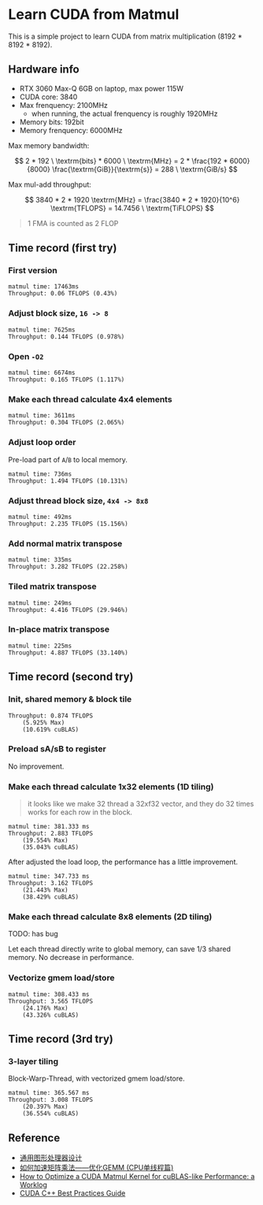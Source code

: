 # Learn CUDA from Matmul

This is a simple project to learn CUDA from matrix multiplication (8192 * 8192 * 8192).

## Hardware info

- RTX 3060 Max-Q 6GB on laptop, max power 115W
- CUDA core: 3840
- Max frenquency: 2100MHz
    - when running, the actual frenquency is roughly 1920MHz
- Memory bits: 192bit
- Memory frenquency: 6000MHz

Max memory bandwidth:

$$
    2 * 192 \ \textrm{bits} * 6000 \ \textrm{MHz} 
    = 2 * \frac{192 * 6000}{8000} \frac{\textrm{GiB}}{\textrm{s}} 
    = 288 \ \textrm{GiB/s}
$$

Max mul-add throughput:

$$
    3840 * 2 * 1920 \textrm{MHz} 
    = \frac{3840 * 2 * 1920}{10^6} \textrm{TFLOPS} 
    = 14.7456 \ \textrm{TiFLOPS}
$$

> 1 FMA is counted as 2 FLOP

## Time record (first try)

### First version

```
matmul time: 17463ms
Throughput: 0.06 TFLOPS (0.43%)
```

### Adjust block size, `16 -> 8`

```
matmul time: 7625ms
Throughput: 0.144 TFLOPS (0.978%)
```

### Open `-O2`

```
matmul time: 6674ms
Throughput: 0.165 TFLOPS (1.117%)
```

### Make each thread calculate 4x4 elements

```
matmul time: 3611ms
Throughput: 0.304 TFLOPS (2.065%)
```

### Adjust loop order

Pre-load part of `A`/`B` to local memory. 

```
matmul time: 736ms
Throughput: 1.494 TFLOPS (10.131%)
```

### Adjust thread block size, `4x4 -> 8x8`

```
matmul time: 492ms
Throughput: 2.235 TFLOPS (15.156%)
```

### Add normal matrix transpose

```
matmul time: 335ms
Throughput: 3.282 TFLOPS (22.258%)
```

### Tiled matrix transpose

```
matmul time: 249ms
Throughput: 4.416 TFLOPS (29.946%)
```

### In-place matrix transpose

```
matmul time: 225ms
Throughput: 4.887 TFLOPS (33.140%)
```

## Time record (second try)

### Init, shared memory & block tile

```
Throughput: 0.874 TFLOPS 
    (5.925% Max)
    (10.619% cuBLAS)
```

### Preload sA/sB to register

No improvement.

### Make each thread calculate 1x32 elements (1D tiling)

> it looks like we make 32 thread a 32xf32 vector,
> and they do 32 times works for each row in the block.

```
matmul time: 381.333 ms
Throughput: 2.883 TFLOPS 
    (19.554% Max)
    (35.043% cuBLAS)
```

After adjusted the load loop, the performance has a little improvement.

```
matmul time: 347.733 ms
Throughput: 3.162 TFLOPS 
    (21.443% Max)
    (38.429% cuBLAS)
```

### Make each thread calculate 8x8 elements (2D tiling)

TODO: has bug

Let each thread directly write to global memory, can save 1/3 shared memory. No decrease in performance.

### Vectorize gmem load/store

```
matmul time: 308.433 ms
Throughput: 3.565 TFLOPS 
    (24.176% Max)
    (43.326% cuBLAS)
```

## Time record (3rd try)

### 3-layer tiling

Block-Warp-Thread, with vectorized gmem load/store.

```
matmul time: 365.567 ms
Throughput: 3.008 TFLOPS 
    (20.397% Max)
    (36.554% cuBLAS)
```

## Reference

- [通用图形处理器设计](https://book.douban.com/subject/35998320/)
- [如何加速矩阵乘法——优化GEMM (CPU单线程篇)](https://renzibei.com/2021/06/30/optimize-gemm/)
- [How to Optimize a CUDA Matmul Kernel for cuBLAS-like Performance: a Worklog](https://siboehm.com/articles/22/CUDA-MMM)
- [CUDA C++ Best Practices Guide](https://docs.nvidia.com/cuda/cuda-c-best-practices-guide/index.html)
